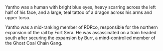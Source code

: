 Yantho was a human with bright blue eyes, heavy scarring across the left half of his face, and a large, teal tattoo of a dragon across his arms and upper torso.

Yantho was a mid-ranking member of RDRco, responsible for the northern expansion of the rail by Fort Sera. He was assassinated on a train headed south after securing the expansion by Burr, a mind-controlled member of the Ghost Coal Chain Gang.
